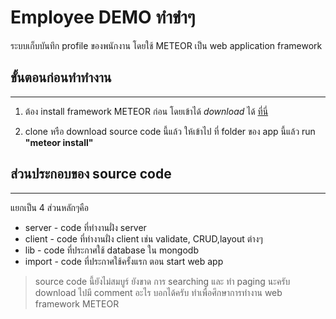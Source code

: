 # Employee DEMO ทำขำๆ 
ระบบเก็บบันทึก profile ของพนักงาน โดยใช้ METEOR เป็น web application framework

## ขั้นตอนก่อนทำทำงาน
---
1. ต้อง install framework METEOR ก่อน โดยเข้าได้ *download* ได้ [ที่นี่](https://www.meteor.com/install)

2. clone หรือ download source code นี้แล้ว ให้เข้าไป ที่ folder ของ app นี้แล้ว run **"meteor install"**

## ส่วนประกอบของ source code
---
แยกเป็น 4 ส่วนหลักๆคือ

* server - code ที่ทำงานฝั่ง server
* client - code ที่ทำงานฝั่ง client เช่น validate, CRUD,layout ต่างๆ
* lib - code ที่ประกาศใช้ database ใน mongodb
* import - code ที่ประกาศใช้ครั้งแรก ตอน start web app

> source code นี้ยังไม่สมบูร์ ยังขาด การ searching และ ทำ paging นะครับ download ไปมี comment อะไร บอกได้ครับ ทำเพื่อศึกษาการทำงาน web framework METEOR